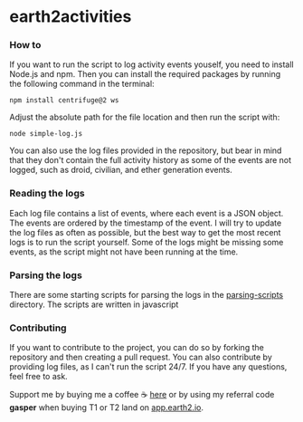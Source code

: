 # earth2activities

### How to

If you want to run the script to log activity events youself, you need to install Node.js and npm. Then you can install the required packages by running the following command in the terminal:
```shell
npm install centrifuge@2 ws
```
Adjust the absolute path for the file location and then run the script with:
```shell
node simple-log.js
```

You can also use the log files provided in the repository, but bear in mind that they don't contain the full activity history as some of the events are not logged, such as droid, civilian, and ether generation events.

### Reading the logs

Each log file contains a list of events, where each event is a JSON object. The events are ordered by the timestamp of the event. I will try to update the log files as often as possible, but the best way to get the most recent logs is to run the script yourself. Some of the logs might be missing some events, as the script might not have been running at the time.

### Parsing the logs

There are some starting scripts for parsing the logs in the [parsing-scripts](https://github.com/gasperz5/earth2activities/tree/master/parsing-scripts) directory. The scripts are written in javascript

### Contributing

If you want to contribute to the project, you can do so by forking the repository and then creating a pull request. You can also contribute by providing log files, as I can't run the script 24/7. If you have any questions, feel free to ask.

Support me by buying me a coffee ☕ [here](https://www.buymeacoffee.com/gasper) or by using my referral code **gasper** when buying T1 or T2 land on [app.earth2.io](https://app.earth2.io/).
